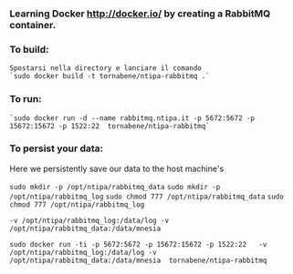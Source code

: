### Learning Docker http://docker.io/ by creating a RabbitMQ container.

### To build:

	Spostarsi nella directory e lanciare il comando
    `sudo docker build -t tornabene/ntipa-rabbitmq .`
  
### To run:

    `sudo docker run -d --name rabbitmq.ntipa.it -p 5672:5672 -p 15672:15672 -p 1522:22  tornabene/ntipa-rabbitmq`
    
### To persist your data:

Here we persistently save our data to the host machine's 

 `sudo mkdir -p /opt/ntipa/rabbitmq_data`
 `sudo mkdir -p /opt/ntipa/rabbitmq_log`
 `sudo chmod 777 /opt/ntipa/rabbitmq_data`
 `sudo chmod 777 /opt/ntipa/rabbitmq_log`
    
    -v /opt/ntipa/rabbitmq_log:/data/log -v /opt/ntipa/rabbitmq_data:/data/mnesia
    
`sudo docker run -ti -p 5672:5672 -p 15672:15672 -p 1522:22   -v /opt/ntipa/rabbitmq_log:/data/log -v /opt/ntipa/rabbitmq_data:/data/mnesia  tornabene/ntipa-rabbitmq`